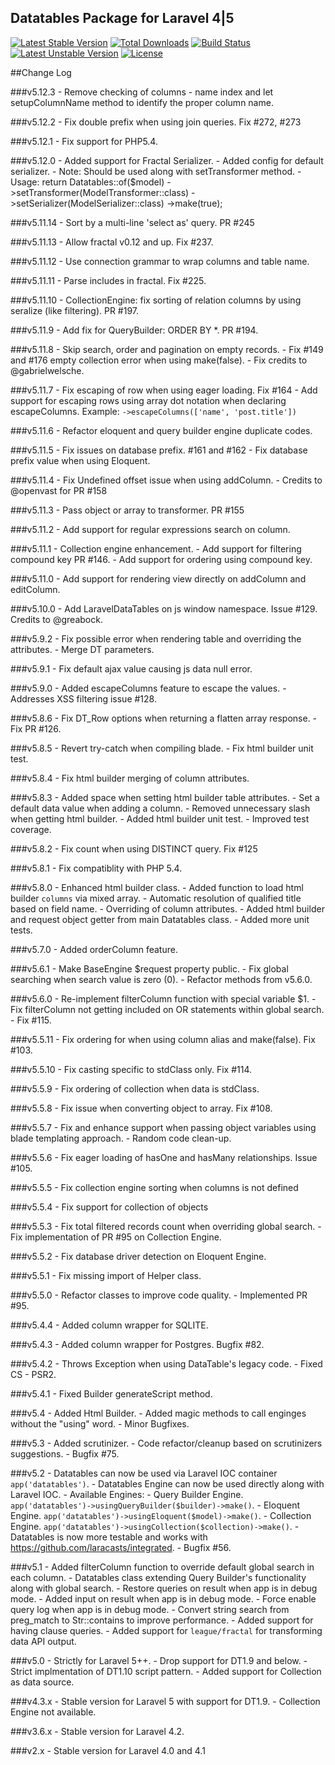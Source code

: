 ## Datatables Package for Laravel 4|5

[![Latest Stable Version](https://poser.pugx.org/yajra/laravel-datatables-oracle/v/stable.png)](https://packagist.org/packages/yajra/laravel-datatables-oracle)
[![Total Downloads](https://poser.pugx.org/yajra/laravel-datatables-oracle/downloads.png)](https://packagist.org/packages/yajra/laravel-datatables-oracle)
[![Build Status](https://travis-ci.org/yajra/laravel-datatables.png?branch=master)](https://travis-ci.org/yajra/laravel-datatables)
[![Latest Unstable Version](https://poser.pugx.org/yajra/laravel-datatables-oracle/v/unstable.svg)](https://packagist.org/packages/yajra/laravel-datatables-oracle)
[![License](https://poser.pugx.org/yajra/laravel-datatables-oracle/license.svg)](https://packagist.org/packages/yajra/laravel-datatables-oracle)

##Change Log

###v5.12.3
    - Remove checking of columns - name index and let setupColumnName method to identify the proper column name.

###v5.12.2
    - Fix double prefix when using join queries. Fix #272, #273

###v5.12.1
    - Fix support for PHP5.4.

###v5.12.0
    - Added support for Fractal Serializer.
    - Added config for default serializer.
    - Note: Should be used along with setTransformer method.
    - Usage:
        return Datatables::of($model)
            ->setTransformer(ModelTransformer::class)
            ->setSerializer(ModelSerializer::class)
            ->make(true);

###v5.11.14
    - Sort by a multi-line 'select as' query. PR #245

###v5.11.13
    - Allow fractal v0.12 and up. Fix #237.

###v5.11.12
    - Use connection grammar to wrap columns and table name.

###v5.11.11
    - Parse includes in fractal. Fix #225.

###v5.11.10
    - CollectionEngine: fix sorting of relation columns by using seralize (like filtering). PR #197.

###v5.11.9
    - Add fix for QueryBuilder: ORDER BY *. PR #194.

###v5.11.8
    - Skip search, order and pagination on empty records.
    - Fix #149 and #176 empty collection error when using make(false).
    - Fix credits to @gabrielwelsche.

###v5.11.7
    - Fix escaping of row when using eager loading. Fix #164
    - Add support for escaping rows using array dot notation when declaring escapeColumns.
        Example: `->escapeColumns(['name', 'post.title'])`

###v5.11.6
    - Refactor eloquent and query builder engine duplicate codes.

###v5.11.5
    - Fix issues on database prefix. #161 and #162
    - Fix database prefix value when using Eloquent.

###v5.11.4
    - Fix Undefined offset issue when using addColumn.
    - Credits to @openvast for PR #158

###v5.11.3
    - Pass object or array to transformer. PR #155

###v5.11.2
    - Add support for regular expressions search on column.

###v5.11.1
    - Collection engine enhancement.
    - Add support for filtering compound key PR #146.
    - Add support for ordering using compound key.

###v5.11.0
    - Add support for rendering view directly on addColumn and editColumn.

###v5.10.0
    - Add LaravelDataTables on js window namespace. Issue #129. Credits to @greabock.

###v5.9.2
    - Fix possible error when rendering table and overriding the attributes.
    - Merge DT parameters.

###v5.9.1
    - Fix default ajax value causing js data null error.

###v5.9.0
    - Added escapeColumns feature to escape the values.
    - Addresses XSS filtering issue #128.

###v5.8.6
    - Fix DT_Row options when returning a flatten array response.
    - Fix PR #126.

###v5.8.5
    - Revert try-catch when compiling blade.
    - Fix html builder unit test.

###v5.8.4
    - Fix html builder merging of column attributes.

###v5.8.3
    - Added space when setting html builder table attributes.
    - Set a default data value when adding a column.
    - Removed unnecessary slash when getting html builder.
    - Added html builder unit test.
    - Improved test coverage.

###v5.8.2
    - Fix count when using DISTINCT query. Fix #125

###v5.8.1
    - Fix compatiblity with PHP 5.4.

###v5.8.0
    - Enhanced html builder class.
    - Added function to load html builder `columns` via mixed array.
        - Automatic resolution of qualified title based on field name.
        - Overriding of column attributes.
    - Added html builder and request object getter from main Datatables class.
    - Added more unit tests.

###v5.7.0
    - Added orderColumn feature.

###v5.6.1
    - Make BaseEngine $request property public.
    - Fix global searching when search value is zero (0).
    - Refactor methods from v5.6.0.

###v5.6.0
    - Re-implement filterColumn function with special variable $1.
    - Fix filterColumn not getting included on OR statements within global search.
    - Fix #115.

###v5.5.11
    - Fix ordering for when using column alias and make(false). Fix #103.

###v5.5.10
    - Fix casting specific to stdClass only. Fix #114.

###v5.5.9
    - Fix ordering of collection when data is stdClass.

###v5.5.8
    - Fix issue when converting object to array. Fix #108.

###v5.5.7
    - Fix and enhance support when passing object variables using blade templating approach.
    - Random code clean-up.

###v5.5.6
    - Fix eager loading of hasOne and hasMany relationships. Issue #105.

###v5.5.5
    - Fix collection engine sorting when columns is not defined

###v5.5.4
    - Fix support for collection of objects

###v5.5.3
    - Fix total filtered records count when overriding global search.
    - Fix implementation of PR #95 on Collection Engine.

###v5.5.2
    - Fix database driver detection on Eloquent Engine.

###v5.5.1
    - Fix missing import of Helper class.

###v5.5.0
    - Refactor classes to improve code quality.
    - Implemented PR #95.

###v5.4.4
    - Added column wrapper for SQLITE.

###v5.4.3
    - Added column wrapper for Postgres. Bugfix #82.

###v5.4.2
    - Throws Exception when using DataTable's legacy code.
    - Fixed CS - PSR2.

###v5.4.1
    - Fixed Builder generateScript method.

###v5.4
    - Added Html Builder.
    - Added magic methods to call enginges without the "using" word.
    - Minor Bugfixes.

###v5.3
    - Added scrutinizer.
    - Code refactor/cleanup based on scrutinizers suggestions.
    - Bugfix #75.

###v5.2
    - Datatables can now be used via Laravel IOC container `app('datatables')`.
    - Datatables Engine can now be used directly along with Laravel IOC.
        - Available Engines:
            - Query Builder Engine. `app('datatables')->usingQueryBuilder($builder)->make()`.
            - Eloquent Engine. `app('datatables')->usingEloquent($model)->make()`.
            - Collection Engine. `app('datatables')->usingCollection($collection)->make()`.
    - Datatables is now more testable and works with https://github.com/laracasts/integrated.
    - Bugfix #56.

###v5.1
    - Added filterColumn function to override default global search in each column.
    - Datatables class extending Query Builder's functionality along with global search.
    - Restore queries on result when app is in debug mode.
    - Added input on result when app is in debug mode.
    - Force enable query log when app is in debug mode.
    - Convert string search from preg_match to Str::contains to improve performance.
    - Added support for having clause queries.
    - Added support for `league/fractal` for transforming data API output.

###v5.0
    - Strictly for Laravel 5++.
    - Drop support for DT1.9 and below.
    - Strict implmentation of DT1.10 script pattern.
    - Added support for Collection as data source.

###v4.3.x
    - Stable version for Laravel 5 with support for DT1.9.
    - Collection Engine not available.

###v3.6.x
    - Stable version for Laravel 4.2.

###v2.x
    - Stable version for Laravel 4.0 and 4.1
